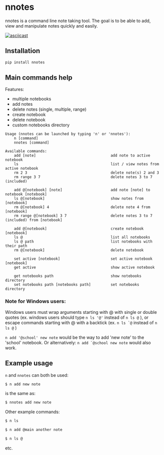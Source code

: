 # nnotes

nnotes is a command line note taking tool. The goal is to be able to add, view and manipulate notes quickly and easily.

[![asciicast](https://asciinema.org/a/EqqVnBPGQZgDo2PTTBg5Z6ynS.svg)](https://asciinema.org/a/EqqVnBPGQZgDo2PTTBg5Z6ynS)

## Installation

```bash
pip install nnotes
```

## Main commands help

Features:
- multiple notebooks
- add notes
- delete notes (single, multiple, range)
- create notebook
- delete notebook
- custom notebooks directory


```
Usage (nnotes can be launched by typing 'n' or 'nnotes'):
    n [command]
    nnotes [command]

Available commands:
    add [note]                                  add note to active notebook
    ls                                          list / view notes from active notebook
    rm 2 3                                      delete note(s) 2 and 3
    rm range 3 7                                delete notes 3 to 7 (included)
    
    add @[notebook] [note]                      add note [note] to notebook [notebook]
    ls @[notebook]                              show notes from [notebook]
    rm @[notebook] 4                            delete note 4 from [notebook]
    rm range @[notebook] 3 7                    delete notes 3 to 7 (included) from [notebook]

    add @[notebook]                             create notebook [notebook]
    ls @                                        list all notebooks
    ls @ path                                   list notebooks with their path
    rm @[notebook]                              delete notebook

    set active [notebook]                       set active notebook [notebook]
    get active                                  show active notebook

    get notebooks path                          show notebooks directory
    set notebooks path [notebooks path]         set notebooks directory
```

### Note for Windows users:

Windows users must wrap arguments starting with @ with single or double quotes (ex. windows users should type `n ls '@'` instead of `n ls @` ), or escape commands starting with @ with a backtick (ex. ``n ls `@`` instead of `n ls @` )

 `n add '@school' new note` would be the way to add 'new note' to the 'school' notebook. Or alternatively:
 ``n add `@school new note`` would also work.

## Example usage

`n` and `nnotes` can both be used:
```bash
$ n add new note
```
is the same as:
```bash
$ nnotes add new note
```

Other example commands:

```bash
$ n ls
```

```bash
$ n add @main another note
```

```bash
$ n ls @
```
etc.